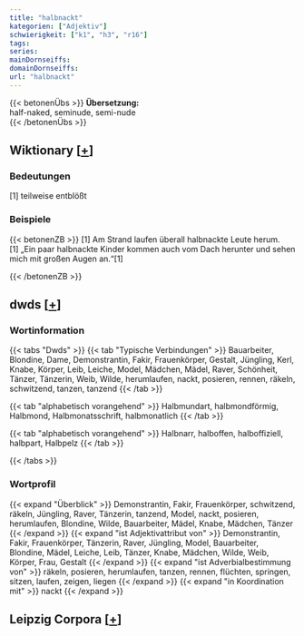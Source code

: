 ```yaml
---
title: "halbnackt"
kategorien: ["Adjektiv"]
schwierigkeit: ["k1", "h3", "r16"]
tags:
series:
mainDornseiffs:
domainDornseiffs:
url: "halbnackt"
---
```


{{< betonenÜbs >}}
**Übersetzung:**  
half-naked, seminude, semi-nude  
{{< /betonenÜbs >}}

## Wiktionary [[+](https://de.wiktionary.org/wiki/halbnackt)]

### Bedeutungen
[1] teilweise entblößt  

### Beispiele
{{< betonenZB >}}
[1] Am Strand laufen überall halbnackte Leute herum.  
[1] „Ein paar halbnackte Kinder kommen auch vom Dach herunter und sehen mich mit großen Augen an.“[1]  

{{< /betonenZB >}}


## dwds [[+](https://www.dwds.de/wb/halbnackt)]

### Wortinformation
{{< tabs "Dwds" >}}
{{< tab "Typische Verbindungen" >}}
Bauarbeiter, Blondine, Dame, Demonstrantin, Fakir, Frauenkörper, Gestalt, Jüngling, Kerl, Knabe, Körper, Leib, Leiche, Model, Mädchen, Mädel, Raver, Schönheit, Tänzer, Tänzerin, Weib, Wilde, herumlaufen, nackt, posieren, rennen, räkeln, schwitzend, tanzen, tanzend
{{< /tab >}}

{{< tab "alphabetisch vorangehend" >}}
Halbmundart, halbmondförmig, Halbmond, Halbmonatsschrift, halbmonatlich
{{< /tab >}}

{{< tab "alphabetisch vorangehend" >}}
Halbnarr, halboffen, halboffiziell, halbpart, Halbpelz
{{< /tab >}}

{{< /tabs >}}

### Wortprofil
{{< expand "Überblick" >}} Demonstrantin, Fakir, Frauenkörper, schwitzend, räkeln, Jüngling, Raver, Tänzerin, tanzend, Model, nackt, posieren, herumlaufen, Blondine, Wilde, Bauarbeiter, Mädel, Knabe, Mädchen, Tänzer {{< /expand >}}
{{< expand "ist Adjektivattribut von" >}} Demonstrantin, Fakir, Frauenkörper, Tänzerin, Raver, Jüngling, Model, Bauarbeiter, Blondine, Mädel, Leiche, Leib, Tänzer, Knabe, Mädchen, Wilde, Weib, Körper, Frau, Gestalt {{< /expand >}}
{{< expand "ist Adverbialbestimmung von" >}} räkeln, posieren, herumlaufen, tanzen, rennen, flüchten, springen, sitzen, laufen, zeigen, liegen {{< /expand >}}
{{< expand "in Koordination mit" >}} nackt {{< /expand >}}

## Leipzig Corpora [[+](https://corpora.uni-leipzig.de/en/res?word=halbnackt&corpusId=deu_newscrawl-public_2018)]

